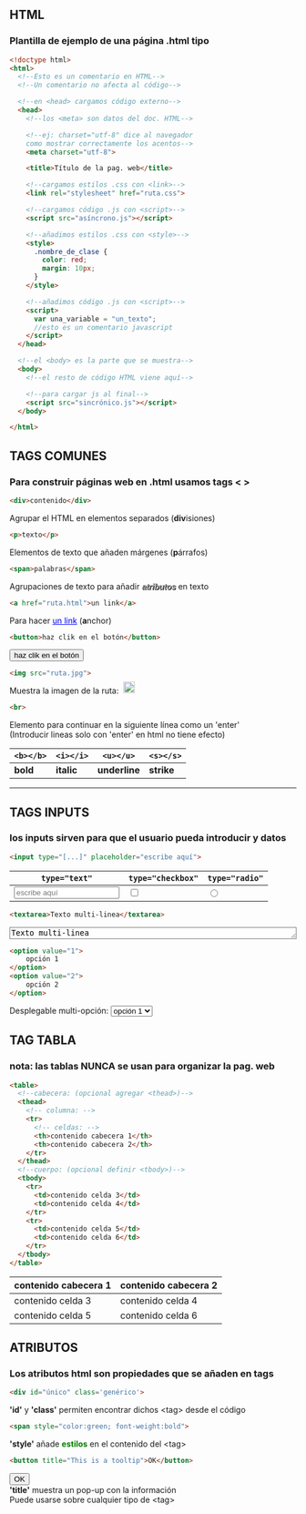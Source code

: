 ## HTML
### Plantilla de ejemplo de una página .html tipo

```html
<!doctype html>
<html>
  <!--Esto es un comentario en HTML-->
  <!--Un comentario no afecta al código-->

  <!--en <head> cargamos código externo-->
  <head>
    <!--los <meta> son datos del doc. HTML-->

    <!--ej: charset="utf-8" dice al navegador 
    como mostrar correctamente los acentos-->
    <meta charset="utf-8">

    <title>Título de la pag. web</title>

    <!--cargamos estilos .css con <link>-->
    <link rel="stylesheet" href="ruta.css">

    <!--cargamos código .js con <script>-->
    <script src="asíncrono.js"></script>

    <!--añadimos estilos .css con <style>-->
    <style>
      .nombre_de_clase {
        color: red;
        margin: 10px;
      }
    </style>

    <!--añadimos código .js con <script>-->
    <script>
      var una_variable = "un_texto";
      //esto es un comentario javascript
    </script>
  </head>

  <!--el <body> es la parte que se muestra-->
  <body>
    <!--el resto de código HTML viene aquí-->

    <!--para cargar js al final-->
    <script src="sincrónico.js"></script>
  </body>

</html>
```

## TAGS COMUNES
### Para construir páginas web en <b>.html</b> usamos tags < >

```html
<div>contenido</div>
```
Agrupar el HTML en elementos separados (**div**isiones)

```html
<p>texto</p>
```
Elementos de texto que añaden márgenes (**p**árrafos)

```html
<span>palabras</span>
```
Agrupaciones de texto para añadir <span style="color: darkgrey; font-weight: bold; text-shadow: 1px 1px black; font-style: italic; font-family: sans-serif;">atributos</span> en texto

```html
<a href="ruta.html">un link</a>
```
Para hacer <a style="color:blue;text-decoration:underline">un link</a> (**a**nchor)

```html
<button>haz clik en el botón</button>
```
<div><button>haz clik en el botón</button></div>

```html
<img src="ruta.jpg">
```
Muestra la imagen de la ruta: &nbsp; <img src="ruta.jpg" style="position: absolute; margin-top: -7px; width: 20px; height: 20px;">

```html
<br>
```
Elemento para continuar en la siguiente línea como un 'enter'<br>
(Introducir lineas solo con 'enter' en html no tiene efecto)

| `<b></b>` | `<i></i>`  | `<u></u>`     | `<s></s>`  |
| --------- | ---------  | ------------- | ---------- |
| **bold**  | **italic** | **underline** | **strike** |

---

## TAGS INPUTS
### los inputs sirven para que el usuario pueda introducir y datos

```html
<input type="[...]" placeholder="escribe aquí">
```

| `type="text"` | `type="checkbox"` | `type="radio"` |
| --------- | ---------  | ------------- |
| <input type="text" placeholder="escribe aquí" style='width: 100%;'>  | <input type="checkbox" style="vertical-align: middle"> | <input type="radio" style="vertical-align: middle"> |

```html
<textarea>Texto multi-linea</textarea>
```
<textarea rows="1" style="width: 100%; resize: vertical; background-color: rgba(255,255,255,0.5)">Texto multi-linea</textarea>

```html
<option value="1">
    opción 1
</option>
<option value="2">
    opción 2
</option>
```
Desplegable multi-opción:
<select>
    <option value='1'>opción 1</option>
    <option value='2'>opción 2</option>
</select>

## TAG TABLA
###  nota: las tablas NUNCA se usan para organizar la pag. web

```html
<table>
  <!--cabecera: (opcional agregar <thead>)-->
  <thead>
    <!-- columna: -->
    <tr>
      <!-- celdas: -->
      <th>contenido cabecera 1</th>
      <th>contenido cabecera 2</th>
    </tr>
  </thead>
  <!--cuerpo: (opcional definir <tbody>)-->
  <tbody>
    <tr>
      <td>contenido celda 3</td>
      <td>contenido celda 4</td>
    </tr>
    <tr>
      <td>contenido celda 5</td>
      <td>contenido celda 6</td>
    </tr>
  </tbody>
</table>
```

<table class="table_example">
    <thead style="font-weight: bold">
        <tr>
            <th>contenido cabecera 1</th>
            <th>contenido cabecera 2</th>
        </tr>
    </thead>
    <tbody>
        <tr>
            <td>contenido celda 3</td>
            <td>contenido celda 4</td>
        </tr>
        <tr>
            <td>contenido celda 5</td>
            <td>contenido celda 6</td>
        </tr>
    </tbody>
</table>

## ATRIBUTOS
### Los atributos html son propiedades que se añaden en tags

```html
<div id="único" class='genérico'>
```
**'id'** y **'class'** permiten encontrar dichos &lt;tag&gt; desde el código

```html
<span style="color:green; font-weight:bold">
```
**'style'** añade <span style="color:green; font-weight:bold">estilos</span> en el contenido del &lt;tag&gt;

```html
<button title="This is a tooltip">OK</button>
```
<button title="This is a tooltip">OK</button>  
**'title'** muestra un pop-up con la información  
Puede usarse sobre cualquier tipo de &lt;tag&gt;
